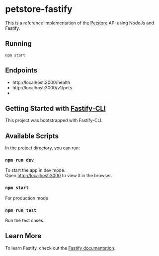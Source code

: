 # petstore-fastify


This is a reference implementation of the
[Petstore](https://github.com/OAI/OpenAPI-Specification/blob/main/examples/v3.0/petstore.yaml)
API using NodeJs and Fastify.

## Running

```shell
npm start
```

## Endpoints

* http://localhost:3000/health
* http://localhost:3000/v1/pets
* 


## Getting Started with [Fastify-CLI](https://www.npmjs.com/package/fastify-cli)
This project was bootstrapped with Fastify-CLI.

## Available Scripts

In the project directory, you can run:

### `npm run dev`

To start the app in dev mode.\
Open [http://localhost:3000](http://localhost:3000) to view it in the browser.

### `npm start`

For production mode

### `npm run test`

Run the test cases.

## Learn More

To learn Fastify, check out the [Fastify documentation](https://fastify.dev/docs/latest/).
